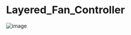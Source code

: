 # Layered_Fan_Controller
![image](https://github.com/KahrabaVv/Layered_Fan_Controller/assets/104724781/1b48df35-ceb9-48f1-bd89-25a446fbca77)

